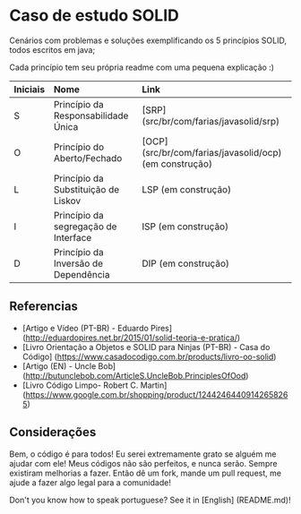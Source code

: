# Caso de estudo SOLID

Cenários com problemas e soluções exemplificando os 5 princípios SOLID, todos escritos em java;

Cada princípio tem seu própria readme com uma pequena explicação :)

| Iniciais | Nome                           | Link                                               |
| :-------- |:------------------------------| :-------------------------------------------------- |
| S        | Princípio da Responsabilidade Única | [SRP] (src/br/com/farias/javasolid/srp) |
| O        | Princípio do Aberto/Fechado| [OCP] (src/br/com/farias/javasolid/ocp) (em construção)|
| L        | Princípio da Substituição de Liskov | LSP (em construção) |
| I        | Princípio da segregação de Interface | ISP (em construção) |
| D        | Princípio da Inversão de Dependência| DIP (em construção) |


## Referencias
* [Artigo e Vídeo (PT-BR) - Eduardo Pires] (http://eduardopires.net.br/2015/01/solid-teoria-e-pratica/)
* [Livro Orientação a Objetos e SOLID para Ninjas (PT-BR) - Casa do Código] (https://www.casadocodigo.com.br/products/livro-oo-solid)
* [Artigo (EN) - Uncle Bob] (http://butunclebob.com/ArticleS.UncleBob.PrinciplesOfOod)
* [Livro Código Limpo- Robert C. Martin] (https://www.google.com.br/shopping/product/12442464409142658265)

## Considerações

Bem, o código é para todos! Eu serei extremamente grato se alguém me ajudar com ele! Meus códigos não são perfeitos, e nunca serão. Sempre existiram melhorias a fazer. Então dê um fork, mande um pull request, me ajude a fazer algo legal para a comunidade!


Don't you know how to speak portuguese? See it in [English] (README.md)!